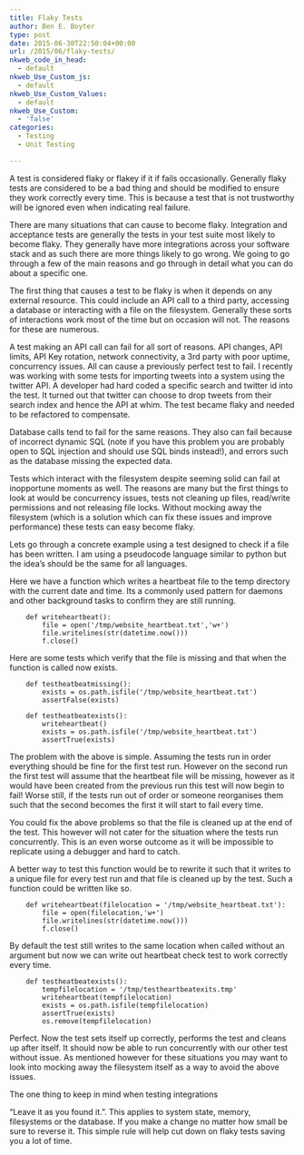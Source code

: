 ```yaml
---
title: Flaky Tests
author: Ben E. Boyter
type: post
date: 2015-06-30T22:50:04+00:00
url: /2015/06/flaky-tests/
nkweb_code_in_head:
  - default
nkweb_Use_Custom_js:
  - default
nkweb_Use_Custom_Values:
  - default
nkweb_Use_Custom:
  - 'false'
categories:
  - Testing
  - Unit Testing

---
```

A test is considered flaky or flakey if it if fails occasionally. Generally flaky tests are considered to be a bad thing and should be modified to ensure they work correctly every time. This is because a test that is not trustworthy will be ignored even when indicating real failure.

There are many situations that can cause to become flaky. Integration and acceptance tests are generally the tests in your test suite most likely to become flaky. They generally have more integrations across your software stack and as such there are more things likely to go wrong. We going to go through a few of the main reasons and go through in detail what you can do about a specific one.

The first thing that causes a test to be flaky is when it depends on any external resource. This could include an API call to a third party, accessing a database or interacting with a file on the filesystem. Generally these sorts of interactions work most of the time but on occasion will not. The reasons for these are numerous.

A test making an API call can fail for all sort of reasons. API changes, API limits, API Key rotation, network connectivity, a 3rd party with poor uptime, concurrency issues. All can cause a previously perfect test to fail. I recently was working with some tests for importing tweets into a system using the twitter API. A developer had hard coded a specific search and twitter id into the test. It turned out that twitter can choose to drop tweets from their search index and hence the API at whim. The test became flaky and needed to be refactored to compensate.

Database calls tend to fail for the same reasons. They also can fail because of incorrect dynamic SQL (note if you have this problem you are probably open to SQL injection and should use SQL binds instead!), and errors such as the database missing the expected data.

Tests which interact with the filesystem despite seeming solid can fail at inopportune moments as well. The reasons are many but the first things to look at would be concurrency issues, tests not cleaning up files, read/write permissions and not releasing file locks. Without mocking away the filesystem (which is a solution which can fix these issues and improve performance) these tests can easy become flaky.

Lets go through a concrete example using a test designed to check if a file has been written. I am using a pseudocode language similar to python but the idea&#8217;s should be the same for all languages.

Here we have a function which writes a heartbeat file to the temp directory with the current date and time. Its a commonly used pattern for daemons and other background tasks to confirm they are still running.

    
        def writeheartbeat():
            file = open('/tmp/website_heartbeat.txt','w+')
            file.writelines(str(datetime.now()))
            f.close()
    

Here are some tests which verify that the file is missing and that when the function is called now exists.

    
        def testheatbeatmissing():
            exists = os.path.isfile('/tmp/website_heartbeat.txt')
            assertFalse(exists)
        
        def testheatbeatexists():
            writeheartbeat()
            exists = os.path.isfile('/tmp/website_heartbeat.txt')
            assertTrue(exists)
    

The problem with the above is simple. Assuming the tests run in order everything should be fine for the first test run. However on the second run the first test will assume that the heartbeat file will be missing, however as it would have been created from the previous run this test will now begin to fail! Worse still, if the tests run out of order or someone reorganises them such that the second becomes the first it will start to fail every time.

You could fix the above problems so that the file is cleaned up at the end of the test. This however will not cater for the situation where the tests run concurrently. This is an even worse outcome as it will be impossible to replicate using a debugger and hard to catch.

A better way to test this function would be to rewrite it such that it writes to a unique file for every test run and that file is cleaned up by the test. Such a function could be written like so.

    
        def writeheartbeat(filelocation = '/tmp/website_heartbeat.txt'):
            file = open(filelocation,'w+')
            file.writelines(str(datetime.now()))
            f.close()
    

By default the test still writes to the same location when called without an argument but now we can write out heartbeat check test to work correctly every time.

    
        def testheatbeatexists():
            tempfilelocation = '/tmp/testheartbeatexits.tmp'
            writeheartbeat(tempfilelocation)
            exists = os.path.isfile(tempfilelocation)
            assertTrue(exists)
            os.remove(tempfilelocation)
    

Perfect. Now the test sets itself up correctly, performs the test and cleans up after itself. It should now be able to run concurrently with our other test without issue. As mentioned however for these situations you may want to look into mocking away the filesystem itself as a way to avoid the above issues.

The one thing to keep in mind when testing integrations

&#8220;Leave it as you found it.&#8221;. This applies to system state, memory, filesystems or the database. If you make a change no matter how small be sure to reverse it. This simple rule will help cut down on flaky tests saving you a lot of time.